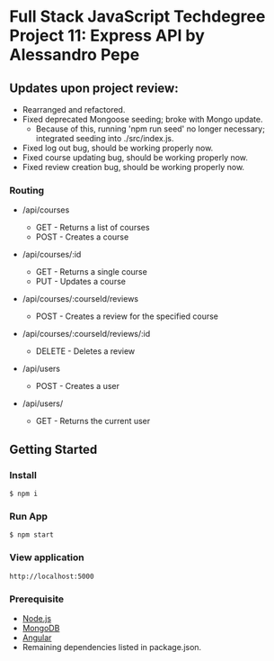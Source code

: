 # Full Stack JavaScript Techdegree Project 11: Express API by Alessandro Pepe

## Updates upon project review:

* Rearranged and refactored.
* Fixed deprecated Mongoose seeding; broke with Mongo update.
  * Because of this, running 'npm run seed' no longer necessary; integrated seeding into ./src/index.js.
* Fixed log out bug, should be working properly now.
* Fixed course updating bug, should be working properly now.
* Fixed review creation bug, should be working properly now.

### Routing

* /api/courses
  * GET - Returns a list of courses
  * POST - Creates a course

* /api/courses/:id
  * GET - Returns a single course
  * PUT - Updates a course

* /api/courses/:courseId/reviews
  * POST - Creates a review for the specified course

* /api/courses/:courseId/reviews/:id
  * DELETE - Deletes a review

* /api/users
  * POST - Creates a user

* /api/users/
  * GET - Returns the current user

## Getting Started

### Install
```
$ npm i
```
### Run App
```
$ npm start
```
### View application
```
http://localhost:5000
```
### Prerequisite
* [Node.js](https://nodejs.org/en/)
* [MongoDB](https://www.mongodb.com/)
* [Angular](https://angular.io/)
* Remaining dependencies listed in package.json.
